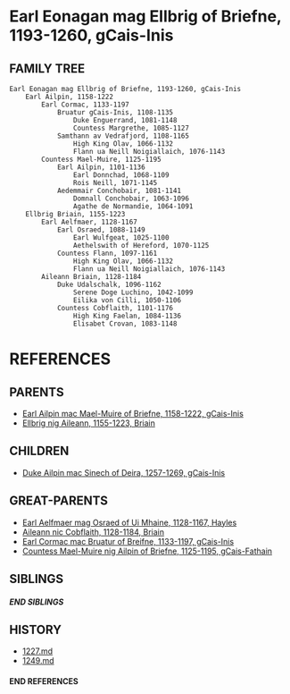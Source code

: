 # Earl Eonagan mag Ellbrig of Briefne, 1193-1260, gCais-Inis

## FAMILY TREE 
```
Earl Eonagan mag Ellbrig of Briefne, 1193-1260, gCais-Inis
    Earl Ailpin, 1158-1222
        Earl Cormac, 1133-1197
            Bruatur gCais-Inis, 1108-1135
                Duke Enguerrand, 1081-1148
                Countess Margrethe, 1085-1127
            Samthann av Vedrafjord, 1108-1165
                High King Olav, 1066-1132
                Flann ua Neill Noigiallaich, 1076-1143 
        Countess Mael-Muire, 1125-1195
            Earl Ailpin, 1101-1136
                Earl Donnchad, 1068-1109
                Rois Neill, 1071-1145
            Aedemmair Conchobair, 1081-1141    
                Domnall Conchobair, 1063-1096
                Agathe de Normandie, 1064-1091
    Ellbrig Briain, 1155-1223
        Earl Aelfmaer, 1128-1167
            Earl Osraed, 1088-1149
                Earl Wulfgeat, 1025-1100
                Aethelswith of Hereford, 1070-1125
            Countess Flann, 1097-1161
                High King Olav, 1066-1132
                Flann ua Neill Noigiallaich, 1076-1143
        Aileann Briain, 1128-1184
            Duke Udalschalk, 1096-1162
                Serene Doge Luchino, 1042-1099
                Eilika von Cilli, 1050-1106
            Countess Cobflaith, 1101-1176
                High King Faelan, 1084-1136
                Elisabet Crovan, 1083-1148            
```


# REFERENCES

## PARENTS 
* [Earl Ailpin mac Mael-Muire of Briefne, 1158-1222, gCais-Inis](p/ailpin_mac_mael-muire_1158.md)
* [Ellbrig nig Aileann, 1155-1223, Briain](p/ellbrig_nig_aileann_1155.md)

## CHILDREN 
* [Duke Ailpin mac Sinech of Deira, 1257-1269, gCais-Inis](p/ailpin_mac_sinech_1257.md)


## GREAT-PARENTS 
* [Earl Aelfmaer mag Osraed of Ui Mhaine, 1128-1167, Hayles](p/aelfmaer_mag_osraed_1128.md)
* [Aileann nic Cobflaith, 1128-1184, Briain](p/aileann_nic_cobflaith_1128.md)
* [Earl Cormac mac Bruatur of Breifne, 1133-1197, gCais-Inis](p/cormac_mac_bruatur_1133.md)
* [Countess Mael-Muire nig Ailpin of Briefne, 1125-1195, gCais-Fathain](p/mael-muire_nig_ailpin_1125.md)

## SIBLINGS

##### END SIBLINGS  
## HISTORY
* [1227.md](../h/1227.md)
* [1249.md](../h/1249.md)

#### END REFERENCES
